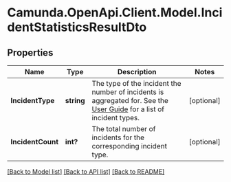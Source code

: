 # Camunda.OpenApi.Client.Model.IncidentStatisticsResultDto

## Properties

Name | Type | Description | Notes
------------ | ------------- | ------------- | -------------
**IncidentType** | **string** | The type of the incident the number of incidents is aggregated for. See the [User Guide](https://docs.camunda.org/manual/7.21/user-guide/process-engine/incidents/#incident-types) for a list of incident types. | [optional] 
**IncidentCount** | **int?** | The total number of incidents for the corresponding incident type. | [optional] 

[[Back to Model list]](../README.md#documentation-for-models) [[Back to API list]](../README.md#documentation-for-api-endpoints) [[Back to README]](../README.md)

